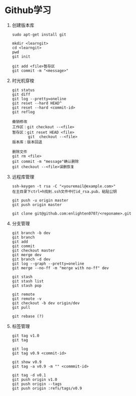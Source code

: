 # Github学习
1. 创建版本库

   `sudo apt-get install git`

   ```
   mkdir <learngit>
   cd <learngit>
   pwd
   git init
   ```
   ```
   git add <file>暂存区
   git commit -m "<message>"
   ```
2. 时光机穿梭

   ```
   git status
   git diff
   git log --pretty=oneline
   git reset --hard HEAD^
   git reset --hard <commit-id>
   git reflog
   ```
   ```
   撤销修改
   工作区：git checkout --<file>
   暂存区：git reset HEAD <file>
          git  checkout --<file>
   版本库：版本回退  
   ```  
   ```
   删除文件
   git rm <file>
   git commit -m "message"确认删除
   git checkout --<file>误删恢复
3. 远程库管理

   ```
   ssh-keygen -t rsa -C "<youremail@example.com>"
   在主目录下ctrl+h找到.ssh文件中打id_rsa.pub，粘贴公钥
   ```
   ```
   git push -u origin master
   git push origin master
   ```
   ```
   git clone git@github.com:enlighten0707/<reponame>.git
   ```
4. 分支管理
   ```
   git branch -b dev
   git branch
   git add
   git commit
   git checkout master
   git merge dev
   git branch -d dev
   git log --graph --pretty=oneline
   git merge --no-ff -m "merge with no-ff" dev
   ```
   ```
   git stash
   git stash list
   git stash pop
   ```
   ```
   git remote
   git remote -v
   git checkout -b dev origin/dev
   git pull
   ```
   `git rebase (?)`
5. 标签管理
   ```
   git tag v1.0
   git tag

   git log
   git tag v0.9 <commit-id>

   git show v0.9
   git tag -a v0.9 -m "" <commmit-id>

   git tag -d v0.1
   git push origin v1.0
   git push origin --tags
   git push origin :refs/tags/v0.9
   
   ```



